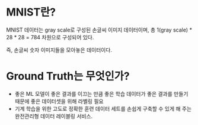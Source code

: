 # MNIST란?

MNIST 데이터는 gray scale로 구성된 손글씨 이미지 데이터이며, 총 1(gray scale) * 28 * 28 = 784 차원으로 구성되어 있다.

즉, 손글씨 숫자 이미지들을 모아놓은 데이터이다.

# Ground Truth는 무엇인가?

- 좋은 ML 모델이 좋은 결과를 이끄는 만큼 좋은 학습 데이터가 좋은 결과를 만들기 때문에 좋은 데이터셋을 위해 라벨링 필요
- 기계 학습을 위한 고도로 정확한 훈련 데이터 세트를 손쉽게 구축할 수 있게 해 주는 완전관리형 데이터 레이블링 서비스.